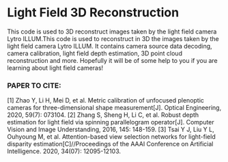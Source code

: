 # Light Field 3D Reconstruction
This code is used to 3D reconstruct images taken by the light field camera Lytro ILLUM.This code is used to reconstruct in 3D the images taken by the light field camera Lytro ILLUM. It contains camera source data decoding, camera calibration, light field depth estimation, 3D point cloud reconstruction and more.
Hopefully it will be of some help to you if you are learning about light field cameras!
### PAPER TO CITE:
[1]	Zhao Y, Li H, Mei D, et al. Metric calibration of unfocused plenoptic cameras for three-dimensional shape measurement[J]. Optical Engineering, 2020, 59(7): 073104.
[2]	Zhang S, Sheng H, Li C, et al. Robust depth estimation for light field via spinning parallelogram operator[J]. Computer Vision and Image Understanding, 2016, 145: 148-159.
[3]	Tsai Y J, Liu Y L, Ouhyoung M, et al. Attention-based view selection networks for light-field disparity estimation[C]//Proceedings of the AAAI Conference on Artificial Intelligence. 2020, 34(07): 12095-12103.
